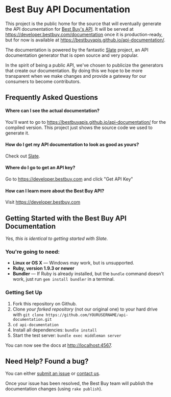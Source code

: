 # Best Buy API Documentation
This project is the public home for the source that will eventually generate the API documentation for [Best Buy's API](https://api.bestbuy.com). It will be served at https://developer.bestbuy.com/documentation once it is production-ready, but for now is available at https://bestbuyapis.github.io/api-documentation/.

The documentation is powered by the fantastic [Slate](https://github.com/tripit/slate) project, an API documentation generator that is open source and very popular.

In the spirit of being a public API, we've chosen to publicize the generators that create our documentation. By doing this we hope to be more transparent when we make changes and provide a gateway for our consumers to become contributors.

## Frequently Asked Questions
#### Where can I see the actual documentation?
You'll want to go to https://bestbuyapis.github.io/api-documentation/ for the compiled version. This project just shows the source code we used to generate it.

#### How do I get my API documentation to look as good as yours?
Check out [Slate](https://github.com/tripit/slate).

#### Where do I go to get an API key?
Go to https://developer.bestbuy.com and click "Get API Key"

#### How can I learn more about the Best Buy API?
Visit https://developer.bestbuy.com

## Getting Started with the Best Buy API Documentation
*Yes, this is identical to getting started with Slate.*
### You're going to need:
 - **Linux or OS X** — Windows may work, but is unsupported.
 - **Ruby, version 1.9.3 or newer**
 - **Bundler** — If Ruby is already installed, but the `bundle` command doesn't work, just run `gem install bundler` in a terminal.

### Getting Set Up
 1. Fork this repository on Github.
 2. Clone *your forked repository* (not our original one) to your hard drive with `git clone https://github.com/YOURUSERNAME/api-documentation.git`
 3. `cd api-documentation`
 4. Install all dependencies: `bundle install`
 5. Start the test server: `bundle exec middleman server`

You can now see the docs at <http://localhost:4567>.

## Need Help? Found a bug?
You can either [submit an issue](https://github.com/BestBuyAPIs/api-documentation/issues) or [contact us](https://developer.bestbuy.com/contact-us).

Once your issue has been resolved, the Best Buy team will publish the documentation changes (using `rake publish`).

